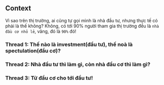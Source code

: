 ## Context
Vì sao trên thị trường, ai cũng tự gọi mình là nhà đầu tư, nhưng thực tế có phải là thế không? Không, có tới 90% người tham gia thị trường đều là `nhà đầu cơ nhỏ lẻ`, vâng, đó là `90%` đó!

### Thread 1: Thế nào là investment(đầu tư), thế noà là spectulation(đầu cơ)?

### Thread 2: Nhà đầu tư thì làm gì, còn nhà đầu cơ thì làm gì?

### Thread 3: Từ đầu cơ cho tới đầu tư!
